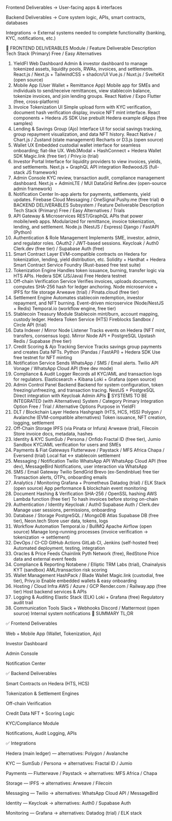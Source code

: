Frontend Deliverables → User-facing apps & interfaces

Backend Deliverables → Core system logic, APIs, smart contracts, databases

Integrations → External systems needed to complete functionality (banking, KYC, notifications, etc.)

🎨 FRONTEND DELIVERABLES
Module / Feature	Deliverable Description	Tech Stack (Primary)	Free / Easy Alternatives
1. YieldFI Web Dashboard	Admin & investor dashboard to manage tokenized assets, liquidity pools, RWAs, invoices, and settlements.	React.js / Next.js + TailwindCSS + shadcn/UI	Vue.js / Nuxt.js / SvelteKit (open source)
2. Mobile App (User Wallet + Remittance App)	Mobile app for SMEs and individuals to send/receive remittances, view stablecoin balance, tokenize invoices, and join lending groups.	React Native / Expo	Flutter (free, cross-platform)
3. Invoice Tokenization UI	Simple upload form with KYC verification, document hash verification display, invoice NFT mint interface.	React components + Hedera JS SDK	Use prebuilt Hedera example dApps (free samples)
4. Lending & Savings Group (Ajo) Interface	UI for social savings tracking, group repayment visualization, and data NFT history.	React Native / Chart.js / Zustand (state management)	Recharts or D3.js (open source)
5. Wallet UX	Embedded custodial wallet interface for seamless onboarding; fiat-like UX.	Web3Modal + HashConnect + Hedera Wallet SDK	Magic.link (free tier) / Privy.io (trial)
6. Investor Portal	Interface for liquidity providers to view invoices, yields, and settlements.	Next.js + GraphQL API integration	RedwoodJS (full-stack JS framework)
7. Admin Console	KYC review, transaction audit, compliance management dashboard.	Next.js + AdminLTE / MUI DataGrid	Refine.dev (open-source admin framework)
8. Notification Center	In-app alerts for payments, settlements, yield updates.	Firebase Cloud Messaging / OneSignal	Pushy.me (free trial)
⚙️ BACKEND DELIVERABLES
Subsystem / Feature	Deliverable Description	Tech Stack (Primary)	Free / Easy Alternatives / Trials
1. API Gateway & Microservices	REST/GraphQL APIs that power mobile/web apps. Modularized for remittance, invoice tokenization, lending, and settlement.	Node.js (NestJS / Express)	Django / FastAPI (Python)
2. Authentication & Role Management	Implements SME, investor, admin, and regulator roles. OAuth2 / JWT-based sessions.	Keycloak / Auth0	Clerk.dev (free tier) / Supabase Auth (free)
3. Smart Contract Layer	EVM-compatible contracts on Hedera for tokenization, lending, yield distribution, etc.	Solidity + Hardhat + Hedera Smart Contract Service	Foundry (Rust-based free test suite)
4. Tokenization Engine	Handles token issuance, burning, transfer logic via HTS APIs.	Hedera SDK (JS/Java)	Free Hedera testnet
5. Off-chain Verification Service	Verifies invoices, uploads documents, computes SHA-256 hash for ledger anchoring.	Node microservice + IPFS for file storage	Arweave (trial) / Pinata.cloud (free tier)
6. Settlement Engine	Automates stablecoin redemption, investor repayment, and NFT burning.	Event-driven microservice (Node/NestJS + Redis)	Temporal.io (workflow engine, free tier)
7. Stablecoin Treasury Module	Stablecoin mint/burn, account mapping, custody ledger.	Hedera Token Service (HTS)	Fireblocks Sandbox / Circle API (trial)
8. Data Indexer / Mirror Node Listener	Tracks events on Hedera (NFT mint, transfers, consensus logs).	Mirror Node API + PostgreSQL	Upstash Redis / Supabase (free tier)
9. Credit Scoring & Ajo Tracking Service	Tracks savings group payments and creates Data NFTs.	Python (Pandas / FastAPI) + Hedera SDK	Use free testnet for NFT minting
10. Notification Service	Sends WhatsApp / SMS / Email alerts.	Twilio API	Vonage / WhatsApp Cloud API (free dev mode)
11. Compliance & Audit Logger	Records all KYC/AML and transaction logs for regulators.	Elasticsearch + Kibana	Loki + Grafana (open source)
12. Admin Control Panel Backend	Backend for system configuration, token freezing/unfreezing, and transaction tracing.	NestJS + PostgreSQL	Direct integration with Keycloak Admin APIs
🔗 SYSTEMS TO BE INTEGRATED (with Alternatives)
System / Category	Primary Integration Option	Free / Trial / Alternative Options	Purpose in YieldFI
1. DLT / Blockchain Layer	Hedera Hashgraph (HTS, HCS, HSS)	Polygon / Avalanche (EVM-compatible alternatives)	Token issuance, NFT creation, logging, settlement
2. Off-Chain Storage	IPFS (via Pinata or Infura)	Arweave (trial), Filecoin	Store invoice docs, metadata, hashes
3. Identity & KYC	SumSub / Persona / Onfido	Fractal ID (free tier), Jumio Sandbox	KYC/AML verification for users and SMEs
4. Payments & Fiat Gateways	Flutterwave / Paystack / MFS Africa	Chapa / Eversend (trial)	Local fiat ↔ stablecoin settlement
5. Messaging / Notification	Twilio WhatsApp API	WhatsApp Cloud API (free dev), MessageBird	Notifications, user interaction via WhatsApp
6. SMS / Email Gateway	Twilio SendGrid	Brevo (ex-Sendinblue) free tier	Transaction alerts, OTPs, onboarding emails
7. Analytics / Monitoring	Grafana + Prometheus	Datadog (trial) / ELK Stack (open source)	App performance & blockchain event monitoring
8. Document Hashing & Verification	SHA-256 / OpenSSL hashing	AWS Lambda function (free tier)	To hash invoices before storing on-chain
9. Authentication / Identity	Keycloak / Auth0	Supabase Auth / Clerk.dev	Manage user sessions, permissions, onboarding
10. Database / Storage	PostgreSQL / MongoDB Atlas	Supabase DB (free tier), Neon.tech	Store user data, tokens, logs
11. Workflow Automation	Temporal.io / BullMQ	Apache Airflow (open source)	Manage long-running processes (invoice verification → tokenization → settlement)
12. DevOps / CI-CD	GitHub Actions	GitLab CI, Jenkins (self-hosted free)	Automated deployment, testing, integration
13. Oracles & Price Feeds	Chainlink	Pyth Network (free), RedStone	Price data and external event feeds
14. Compliance & Reporting	Notabene / Elliptic	TRM Labs (trial), Chainalysis KYT (sandbox)	AML/transaction risk scoring
15. Wallet Management	HashPack / Blade Wallet	Magic.link (custodial, free tier), Privy.io	Enable embedded wallets & easy onboarding
16. Hosting / Cloud Infra	AWS / Azure / GCP	Render.com / Railway.app (free tier)	Host backend services & APIs
17. Logging & Auditing	Elastic Stack (ELK)	Loki + Grafana (free)	Regulatory audit trail
18. Communication Tools	Slack + Webhooks	Discord / Mattermost (open source)	Internal system notifications
🧠 SUMMARY TL;DR

✅ Frontend Deliverables

Web + Mobile App (Wallet, Tokenization, Ajo)

Investor Dashboard

Admin Console

Notification Center

✅ Backend Deliverables

Smart Contracts on Hedera (HTS, HCS)

Tokenization & Settlement Engines

Off-chain Verification

Credit Data NFT + Scoring Logic

KYC/Compliance Module

Notifications, Audit Logging, APIs

✅ Integrations

Hedera (main ledger) — alternatives: Polygon / Avalanche

KYC — SumSub / Persona → alternatives: Fractal ID / Jumio

Payments — Flutterwave / Paystack → alternatives: MFS Africa / Chapa

Storage — IPFS → alternatives: Arweave / Filecoin

Messaging — Twilio → alternatives: WhatsApp Cloud API / MessageBird

Identity — Keycloak → alternatives: Auth0 / Supabase Auth

Monitoring — Grafana → alternatives: Datadog (trial) / ELK stack